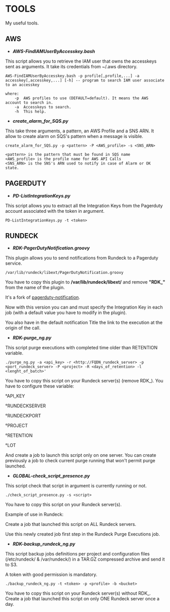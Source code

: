 # TOOLS

My useful tools.

## AWS

- **_AWS-FindIAMUserByAccesskey.bash_**

This script allows you to retrieve the IAM user that owns the accesskeys sent as arguments.
It take its credentials from ~/.aws directory.

```
AWS-FindIAMUserByAccesskey.bash -p profile[,profile,...] -a accesskey[,accesskey,...] [-h] -- program to search IAM user associate to an accesskey

where:
    -p  AWS profiles to use (DEFAULT=default). It means the AWS account to search in.
    -a  Accesskeys to search.
    -h  This help.
```
- **_create_alarm_for_SQS.py_**

This take three arguments, a pattern, an AWS Profile and a SNS ARN.
It allow to create alarm on SQS's pattern when a message is visible.

```
create_alarm_for_SQS.py -p <pattern> -P <AWS_profile> -s <SNS_ARN>

<pattern> is the pattern that must be found in SQS name
<AWS_profile> is the profile name for AWS API Calls
<SNS_ARN> is the SNS's ARN used to notify in case of Alarm or OK state.
```

## PAGERDUTY

- **_PD-ListIntegrationKeys.py_**

This script allows you to extract all the Integration Keys from the Pagerduty account associated with the token in argument.

```
PD-ListIntegrationKeys.py -t <token>
```

## RUNDECK

- **_RDK-PagerDutyNotification.groovy_**

This plugin allows you to send notifications from Rundeck to a Pagerduty service.

```
/var/lib/rundeck/libext/PagerDutyNotification.groovy
```

You have to copy this plugin to **/var/lib/rundeck/libext/** and remove **"RDK_"** from the name of the plugin.

It's a fork of [pagerduty-notification](https://github.com/rundeck-plugins/pagerduty-notification).

Now with this version you can and must specify the Integration Key in each job (with a default value you have to modify in the plugin).

You also have in the default notification Title the link to the execution at the origin of the call.

- **_RDK-purge_ng.py_**

This script purge executions with completed time older than RETENTION variable.

```
./purge_ng.py -a <api_key> -r <http://FQDN_rundeck_server> -p <port_rundeck_server> -P <project> -R <days_of_retention> -l <lenght_of_batch>'
```

You have to copy this script on your Rundeck server(s) (remove RDK_).
You have to configure these variable:

°API_KEY

°RUNDECKSERVER

°RUNDECKPORT

°PROJECT

°RETENTION

°LOT

And create a job to launch this script only on one server.
You can create previously a job to check current purge running that won't permit purge launched.

- **_GLOBAL-check_script_presence.py_**

This script check that script in argument is currently running or not.

```
./check_script_presence.py -s <script>
```

You have to copy this script on your Rundeck server(s).

Example of use in Rundeck:

Create a job that launched this script on ALL Rundeck servers.

Use this newly created job first step in the Rundeck Purge Executions job.

- **_RDK-backup_rundeck_ng.py_**

This script backup jobs definitions per project and configuration files (/etc/rundeck/ & /var/rundeck/) in a TAR.GZ compressed archive and send it to S3.

A token with good permission is mandatory.

```
./backup_rundeck_ng.py -t <token> -p <profile> -b <bucket>
```

You have to copy this script on your Rundeck server(s) without RDK_.
Create a job that launched this script on only ONE Rundeck server once a day.
